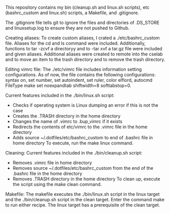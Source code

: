This repository contains my bin (cleanup.sh and linux.sh scripts), etc (bashrc_custom and linux.sh) scripts, a Makefile, and .gitignore. 

The .gitignore file tells git to ignore the files and directories of .DS_STORE and linuxsetup.log to ensure they are not pushed to Github. 

Creating aliases: 
To create custom aliases, I crated a ./etc/bashrc_custom file. Aliases for the cd and ls command were included. Additionally, functions to tar -zcvf a directoryy and to -tar xvf a tar.gz file were included and given aliases. Additional aliases were created to remote into the cselab and to move an item to the trash directory and to remove the trash directory.

Editing vimrc file: 
The ./etc/vimrc file includes information setting configurations. As of now, the file contains the following configurations: syntax on, set number, set autoindent, set ruler, color elflord, autocmd FileType make set noexpandtab shiftwidth=8 softtabstop=0.

Current features included in the ./bin/linux.sh script: 
- Checks if operating system is Linux dumping an error if this is not the case 
- Creates the .TRASH directory in the home directory 
- Changes the name of .vimrc to .bup_vimrc if it exists 
- Redirects the contents of etc/vimrc to the .vimrc file in the home directory 
- Adds source ~/.dotfiles/etc/bashrc_custom to end of .bashrc file in home directory 
To execute, run the make linux command.

Cleaning: 
Current features included in the ./bin/cleanup.sh script: 
- Removes .vimrc file in home directory 
- Removes source ~/.dotfiles/etc/bashrc_custom from the end of the .bashrc file in the home directory
- Removes .TRASH directory in the home directory
To clean up, execute the script using the make clean command. 

Makefile: 
The makefile executes the ./bin/linux.sh script in the linux target and the ./bin/cleanup.sh script in the clean target. Enter the command make <target> to run either recipe. The linux target has a prerequisite of the clean target. 
